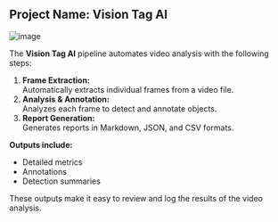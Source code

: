 ## Project Name: Vision Tag AI

![image](https://github.com/user-attachments/assets/279a5d3c-144b-4a4b-911a-2ebea9568a97)

The **Vision Tag AI** pipeline automates video analysis with the following steps:

1. **Frame Extraction:**  
   Automatically extracts individual frames from a video file.
2. **Analysis & Annotation:**  
   Analyzes each frame to detect and annotate objects.
3. **Report Generation:**  
   Generates reports in Markdown, JSON, and CSV formats.

**Outputs include:**  
- Detailed metrics  
- Annotations  
- Detection summaries  

These outputs make it easy to review and log the results of the video analysis.
